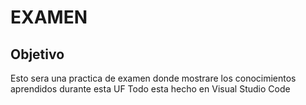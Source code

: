 # EXAMEN
## Objetivo
Esto sera una practica de examen donde mostrare los conocimientos aprendidos durante esta UF
Todo esta hecho en Visual Studio Code
